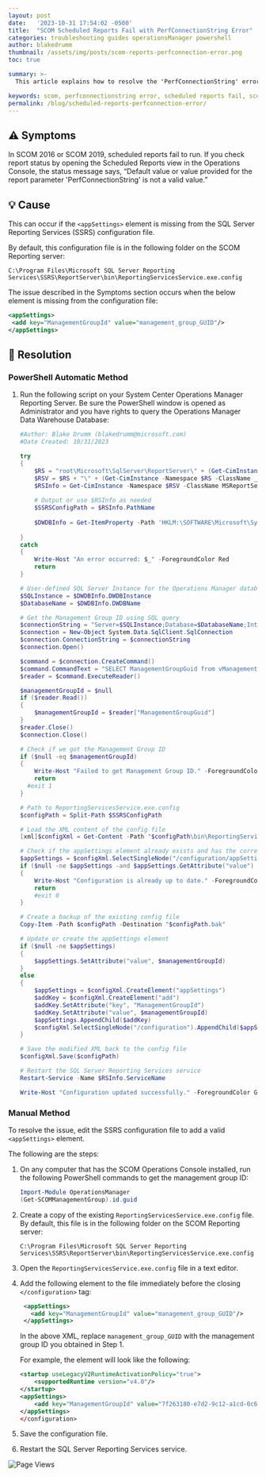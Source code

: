 ```yaml
---
layout: post
date:   '2023-10-31 17:54:02 -0500'
title:  "SCOM Scheduled Reports Fail with PerfConnectionString Error"
categories: troubleshooting guides operationsManager powershell
author: blakedrumm
thumbnail: /assets/img/posts/scom-reports-perfconnection-error.png
toc: true

summary: >-
  This article explains how to resolve the 'PerfConnectionString' error that occurs when running scheduled reports in SCOM 2016 or SCOM 2019.

keywords: scom, perfconnectionstring error, scheduled reports fail, scom 2016, scom 2019
permalink: /blog/scheduled-reports-perfconnection-error/
---
```


## :warning: Symptoms

In SCOM 2016 or SCOM 2019, scheduled reports fail to run. If you check report status by opening the Scheduled Reports view in the Operations Console, the status message says, “Default value or value provided for the report parameter 'PerfConnectionString' is not a valid value.”

## :bulb: Cause

This can occur if the `<appSettings>` element is missing from the SQL Server Reporting Services (SSRS) configuration file.

By default, this configuration file is in the following folder on the SCOM Reporting server:

`C:\Program Files\Microsoft SQL Server Reporting Services\SSRS\ReportServer\bin\ReportingServicesService.exe.config`

The issue described in the Symptoms section occurs when the below element is missing from the configuration file:

   ```xml
  <appSettings>
  	<add key="ManagementGroupId" value="management_group_GUID"/>
  </appSettings>
   ```

## :wrench: Resolution

### PowerShell Automatic Method
1. Run the following script on your System Center Operations Manager Reporting Server. Be sure the PowerShell window is opened as Administrator and you have rights to query the Operations Manager Data Warehouse Database:
    ```powershell
    #Author: Blake Drumm (blakedrumm@microsoft.com)
    #Date Created: 10/31/2023
    
    try
    {
    	$RS = "root\Microsoft\SqlServer\ReportServer\" + (Get-CimInstance -Namespace root\Microsoft\SqlServer\ReportServer -ClassName __Namespace -ErrorAction Stop | Select-Object -First 1).Name
    	$RSV = $RS + "\" + (Get-CimInstance -Namespace $RS -ClassName __Namespace -ErrorAction Stop | Select-Object -First 1).Name + "\Admin"
    	$RSInfo = Get-CimInstance -Namespace $RSV -ClassName MSReportServer_ConfigurationSetting -ErrorAction Stop
    	
    	# Output or use $RSInfo as needed
    	$SSRSConfigPath = $RSInfo.PathName
    	
    	$DWDBInfo = Get-ItemProperty -Path 'HKLM:\SOFTWARE\Microsoft\System Center Operations Manager\12\Reporting' -ErrorAction Stop | Select-Object DWDBInstance, DWDBName
    	
    }
    catch
    {
    	Write-Host "An error occurred: $_" -ForegroundColor Red
    	return
    }
    
    # User-defined SQL Server Instance for the Operations Manager database
    $SQLInstance = $DWDBInfo.DWDBInstance
    $DatabaseName = $DWDBInfo.DWDBName
    
    # Get the Management Group ID using SQL query
    $connectionString = "Server=$SQLInstance;Database=$DatabaseName;Integrated Security=True;"
    $connection = New-Object System.Data.SqlClient.SqlConnection
    $connection.ConnectionString = $connectionString
    $connection.Open()
    
    $command = $connection.CreateCommand()
    $command.CommandText = "SELECT ManagementGroupGuid from vManagementGroup"
    $reader = $command.ExecuteReader()
    
    $managementGroupId = $null
    if ($reader.Read())
    {
    	$managementGroupId = $reader["ManagementGroupGuid"]
    }
    $reader.Close()
    $connection.Close()
    
    # Check if we got the Management Group ID
    if ($null -eq $managementGroupId)
    {
    	Write-Host "Failed to get Management Group ID." -ForegroundColor Red
    	return
      #exit 1
    }
    
    # Path to ReportingServicesService.exe.config
    $configPath = Split-Path $SSRSConfigPath
    
    # Load the XML content of the config file
    [xml]$configXml = Get-Content -Path "$configPath\bin\ReportingServicesService.exe.config"
    
    # Check if the appSettings element already exists and has the correct ManagementGroupId
    $appSettings = $configXml.SelectSingleNode("/configuration/appSettings/add[@key='ManagementGroupId']")
    if ($null -ne $appSettings -and $appSettings.GetAttribute("value") -eq $managementGroupId)
    {
    	Write-Host "Configuration is already up to date." -ForegroundColor Green
    	return
    	#exit 0
    }
    
    # Create a backup of the existing config file
    Copy-Item -Path $configPath -Destination "$configPath.bak"
    
    # Update or create the appSettings element
    if ($null -ne $appSettings)
    {
    	$appSettings.SetAttribute("value", $managementGroupId)
    }
    else
    {
    	$appSettings = $configXml.CreateElement("appSettings")
    	$addKey = $configXml.CreateElement("add")
    	$addKey.SetAttribute("key", "ManagementGroupId")
    	$addKey.SetAttribute("value", $managementGroupId)
    	$appSettings.AppendChild($addKey)
    	$configXml.SelectSingleNode("/configuration").AppendChild($appSettings)
    }
    
    # Save the modified XML back to the config file
    $configXml.Save($configPath)
    
    # Restart the SQL Server Reporting Services service
    Restart-Service -Name $RSInfo.ServiceName
    
    Write-Host "Configuration updated successfully." -ForegroundColor Green
    
    ```

### Manual Method
To resolve the issue, edit the SSRS configuration file to add a valid `<appSettings>` element.

The following are the steps:

1. On any computer that has the SCOM Operations Console installed, run the following PowerShell commands to get the management group ID:

   ```powershell
   Import-Module OperationsManager
   (Get-SCOMManagementGroup).id.guid
   ```

2. Create a copy of the existing `ReportingServicesService.exe.config` file. By default, this file is in the following folder on the SCOM Reporting server:

   `C:\Program Files\Microsoft SQL Server Reporting Services\SSRS\ReportServer\bin\ReportingServicesService.exe.config`

3. Open the `ReportingServicesService.exe.config` file in a text editor.
4. Add the following element to the file immediately before the closing `</configuration>` tag:

   ```xml
    <appSettings>
      <add key="ManagementGroupId" value="management_group_GUID"/>
    </appSettings>
   ```

   In the above XML, replace `management_group_GUID` with the management group ID you obtained in Step 1.

   For example, the element will look like the following:

    ```xml
    <startup useLegacyV2RuntimeActivationPolicy="true">
    	<supportedRuntime version="v4.0"/>
    </startup>
    <appSettings>
    	<add key="ManagementGroupId" value="7f263180-e7d2-9c12-a1cd-0c6c54a7341c"/>
    </appSettings>
    </configuration>
    ```

5. Save the configuration file.
6. Restart the SQL Server Reporting Services service.

![Page Views](https://counter.blakedrumm.com/count/tag.svg?url=blakedrumm.com/blog/scheduled-reports-perfconnection-error/)

<!--
## Welcome to GitHub Pages

You can use the [editor on GitHub](https://github.com/blakedrumm/SCOM-Scripts-and-SQL/edit/master/docs/index.md) to maintain and preview the content for your website in Markdown files.

Whenever you commit to this repository, GitHub Pages will run [Jekyll](https://jekyllrb.com/) to rebuild the pages in your site, from the content in your Markdown files.

### Markdown

Markdown is a lightweight and easy-to-use syntax for styling your writing. It includes conventions for

```markdown
Syntax highlighted code block

# Header 1
## Header 2
### Header 3

- Bulleted
- List

1. Numbered
2. List

**Bold** and _Italic_ and `Code` text

[Link](url) and ![Image](src)
```

For more details see [GitHub Flavored Markdown](https://guides.github.com/features/mastering-markdown/).

### Jekyll Themes

Your Pages site will use the layout and styles from the Jekyll theme you have selected in your [repository settings](https://github.com/blakedrumm/SCOM-Scripts-and-SQL/settings/pages). The name of this theme is saved in the Jekyll `_config.yml` configuration file.

### Support or Contact

Having trouble with Pages? Check out our [documentation](https://docs.github.com/categories/github-pages-basics/) or [contact support](https://support.github.com/contact) and we’ll help you sort it out.

Tip:
To add auto-size pictures:
![/assets/img/posts/example.jpg](/assets/img/posts/example.jpg){:class="img-fluid"}
-->
